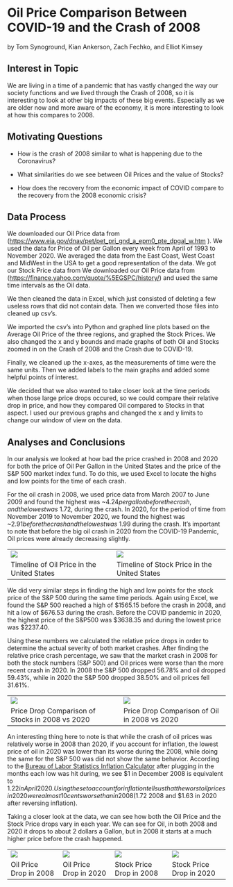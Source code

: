 # Oil Price Comparison Between COVID-19 and the Crash of 2008
 by Tom Synoground, Kian Ankerson, Zach Fechko, and Elliot Kimsey
## Interest in Topic
We are living in a time of a pandemic that has vastly changed the way our society functions and we lived through the Crash of 2008, so it is interesting to look at other big impacts of these big events. Especially as we are older now and more aware of the economy, it is more interesting to look at how this compares to 2008. 
## Motivating Questions
- How is the crash of 2008 similar to what is happening due to the Coronavirus?  

- What similarities do we see between Oil Prices and the value of Stocks? 

- How does the recovery from the economic impact of COVID compare to the recovery from the 2008 economic crisis?
## Data Process
We downloaded our Oil Price data from (https://www.eia.gov/dnav/pet/pet_pri_gnd_a_epm0_pte_dpgal_w.htm ). We used the data for Price of Oil per Gallon every week from April of 1993 to November 2020. We averaged the data from the East Coast, West Coast and MidWest in the USA to get a good representation of the data. 
We got our Stock Price data from We downloaded our Oil Price data from (https://finance.yahoo.com/quote/%5EGSPC/history/) and used the same time intervals as the Oil data.  

We then cleaned the data in Excel, which just consisted of deleting a few useless rows that did not contain data. Then we converted those files into cleaned up csv’s.  

We imported the csv’s into Python and graphed line plots based on the Average Oil Price of the three regions, and graphed the Stock Prices. We also changed the x and y bounds and made graphs of both Oil and Stocks zoomed in on the Crash of 2008 and the Crash due to COVID-19.

Finally, we cleaned up the x-axes, as the measurements of time were the same units. Then we added labels to the main graphs and added some helpful points of interest. 

We decided that we also wanted to take closer look at the time periods when those large price drops occured, so we could compare their relative drop in price, and how they compared Oil compared to Stocks in that aspect. I used our previous graphs and changed the x and y limits to change our window of view on the data. 

## Analyses and Conclusions
In our analysis we looked at how bad the price crashed in 2008 and 2020 for both the price of Oil Per Gallon in the United States and the price of the S&P 500 market index fund. To do this, we used Excel to locate the highs and low points for the time of each crash.  


For the oil crash in 2008, we used price data from March 2007 to June 2009 and found the highest was  ~$4.24 per gallon before the crash, and the lowest was ~$1.72, during the crash. In 2020, for the period of time from November 2019 to November 2020, we found the highest was ~$2.91 before the crash and the lowest was ~$1.99 during the crash. It’s important to note that before the big oil crash in 2020 from the COVID-19 Pandemic, Oil prices were already decreasing slightly. 


<table> <tr><td><img src="https://github.com/Tomsyno/Data115_Group_Project_Oil_Price_comparison_between_Covid_and_2008/blob/main/Oil%20Price%20Visualization.png"></td><td><img src="https://github.com/Tomsyno/Data115_Group_Project_Oil_Price_comparison_between_Covid_and_2008/blob/main/Stocks%20Visualization.png"></td></tr> <tr><td>Timeline of Oil Price in the United States</td><td>Timeline of Stock Price in the United States</td></tr> </table>

We did very similar steps in finding the high and low points for the stock price of the S&P 500 during the same time periods. Again using Excel, we found the S&P 500 reached a high of $1565.15 before the crash in 2008, and hit a low of $676.53 during the crash. Before the COVID pandemic in 2020, the highest price of the S&P500 was $3638.35 and during the lowest price was $2237.40. 

Using these numbers we calculated the relative price drops in order to determine the actual severity of both market crashes. After finding the relative price crash percentage, we saw that the market crash in 2008 for both the stock numbers (S&P 500) and Oil prices were worse than the more recent crash in 2020. In 2008 the S&P 500 dropped 56.78% and oil dropped 59.43%, while in 2020 the S&P 500 dropped 38.50% and oil prices fell 31.61%.


<table> <tr><td><img src="https://github.com/Tomsyno/Data115_Group_Project_Oil_Price_comparison_between_Covid_and_2008/blob/main/ComparisonS%26P500.png"></td><td><img src="https://github.com/Tomsyno/Data115_Group_Project_Oil_Price_comparison_between_Covid_and_2008/blob/main/ComparisonOil.png"></td></tr> <tr><td>Price Drop Comparison of Stocks in 2008 vs 2020</td><td>Price Drop Comparison of Oil in 2008 vs 2020</td></tr> </table> 

An interesting thing here to note is that while the crash of oil prices was relatively worse in 2008 than 2020, if you account for inflation, the lowest price of oil in 2020 was lower than its worse during the 2008, while doing the same for the S&P 500 was did not show the same behavior. According to the [Bureau of Labor Statistics Inflation Calculator](https://www.bls.gov/data/inflation_calculator.htm) after plugging in the months each low was hit during, we see $1 in December 2008 is equivalent to $1.22 in April 2020. Using these to account for inflation tells us that the worst oil prices in 2020 were almost 10 cents worse than in 2008 ($1.72 2008 and $1.63 in 2020 after reversing inflation).

Taking a closer look at the data, we can see how both the Oil Price and the Stock Price drops vary in each year. We can see for Oil, in both 2008 and 2020 it drops to about 2 dollars a Gallon, but in 2008 it starts at a much higher price before the crash happened. 

 <table> <tr><td><img src="https://github.com/Tomsyno/Data115_Group_Project_Oil_Price_comparison_between_Covid_and_2008/blob/main/Oil08Zoomed.png"></td><td><img src="https://github.com/Tomsyno/Data115_Group_Project_Oil_Price_comparison_between_Covid_and_2008/blob/main/OIL2020Zoomed.png"></td><td><img src="https://github.com/Tomsyno/Data115_Group_Project_Oil_Price_comparison_between_Covid_and_2008/blob/main/Stocks08Zoomed.png"></td><td><img src="https://github.com/Tomsyno/Data115_Group_Project_Oil_Price_comparison_between_Covid_and_2008/blob/main/Stocks2020Zoomed.png"></td></tr> <tr><td>Oil Price Drop in 2008</td><td>Oil Price Drop in 2020</td><td>Stock Price Drop in 2008</td><td>Stock Price Drop in 2020</td></tr> </table>

